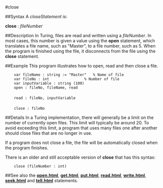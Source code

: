 
#close

##Syntax
A _closeStatement_ is:


**close** : _fileNumber_



##Description
In Turing, files are read and written using a _fileNumber_. In most cases, this number is given a value using the **open** statement, which translates a file name, such as "Master", to a file number, such as 5. When the program is finished using the file, it disconnects from the file using the **close** statement.


##Example
This program illustrates how to open, read and then close a file.

        var fileName : string := "Master"   % Name of file
        var fileNo : int                % Number of file
        var inputVariable : string (100)
        open : fileNo, fileName, read
        
        read : fileNo, inputVariable
        
        close : fileNo
##Details
In a Turing implementation, there will generally be a limit on the number of currently open files. This limit will typically be around 20. To avoid exceeding this limit, a program that uses many files one after another should close files that are no longer in use.

If a program does not close a file, the file will be automatically closed when the program finishes.

There is an older and still acceptable version of **close** that has this syntax:

        close (fileNumber : int)
##See also
the **[open.html](open)**, **[get.html](get)**, **[put.html](put)**, **[read.html](read)**, **[write.html](write)**, **[seek.html](seek)** and **[tell.html](tell)** statements.

